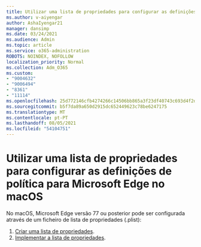 ```yaml
---
title: Utilizar uma lista de propriedades para configurar as definições de política para Microsoft Edge no macOS
ms.author: v-aiyengar
author: AshaIyengar21
manager: dansimp
ms.date: 03/24/2021
ms.audience: Admin
ms.topic: article
ms.service: o365-administration
ROBOTS: NOINDEX, NOFOLLOW
localization_priority: Normal
ms.collection: Adm_O365
ms.custom:
- "9004632"
- "9006494"
- "8361"
- "11114"
ms.openlocfilehash: 25d772146cfb4274266c14506bb865a3f23df40743c693d4f2d22cf8ca701e52
ms.sourcegitcommit: b5f7da89a650d2915dc652449623c78be6247175
ms.translationtype: MT
ms.contentlocale: pt-PT
ms.lasthandoff: 08/05/2021
ms.locfileid: "54104751"
---
```

# <a name="use-a-property-list-to-configure-the-policy-settings-for-microsoft-edge-on-macos"></a>Utilizar uma lista de propriedades para configurar as definições de política para Microsoft Edge no macOS

No macOS, Microsoft Edge versão 77 ou posterior pode ser configurada através de um ficheiro de lista de propriedades (.plist):

1. [Criar uma lista de propriedades](https://go.microsoft.com/fwlink/?linkid=2134726).
1. [Implementar a lista de propriedades](https://go.microsoft.com/fwlink/?linkid=2134727).
